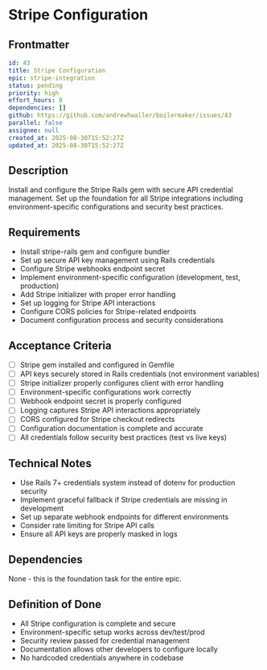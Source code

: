 # Stripe Configuration

## Frontmatter
```yaml
id: 43
title: Stripe Configuration
epic: stripe-integration
status: pending
priority: high
effort_hours: 8
dependencies: []
github: https://github.com/andrewhwaller/boilermaker/issues/43
parallel: false
assignee: null
created_at: 2025-08-30T15:52:27Z
updated_at: 2025-08-30T15:52:27Z
```

## Description

Install and configure the Stripe Rails gem with secure API credential management. Set up the foundation for all Stripe integrations including environment-specific configurations and security best practices.

## Requirements

- Install stripe-rails gem and configure bundler
- Set up secure API key management using Rails credentials
- Configure Stripe webhooks endpoint secret
- Implement environment-specific configuration (development, test, production)
- Add Stripe initializer with proper error handling
- Set up logging for Stripe API interactions
- Configure CORS policies for Stripe-related endpoints
- Document configuration process and security considerations

## Acceptance Criteria

- [ ] Stripe gem installed and configured in Gemfile
- [ ] API keys securely stored in Rails credentials (not environment variables)
- [ ] Stripe initializer properly configures client with error handling
- [ ] Environment-specific configurations work correctly
- [ ] Webhook endpoint secret is properly configured
- [ ] Logging captures Stripe API interactions appropriately
- [ ] CORS configured for Stripe checkout redirects
- [ ] Configuration documentation is complete and accurate
- [ ] All credentials follow security best practices (test vs live keys)

## Technical Notes

- Use Rails 7+ credentials system instead of dotenv for production security
- Implement graceful fallback if Stripe credentials are missing in development
- Set up separate webhook endpoints for different environments
- Consider rate limiting for Stripe API calls
- Ensure all API keys are properly masked in logs

## Dependencies

None - this is the foundation task for the entire epic.

## Definition of Done

- All Stripe configuration is complete and secure
- Environment-specific setup works across dev/test/prod
- Security review passed for credential management
- Documentation allows other developers to configure locally
- No hardcoded credentials anywhere in codebase